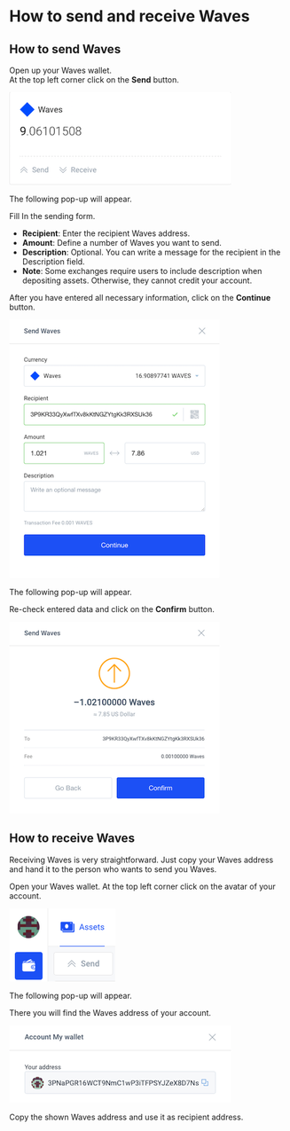 # How to send and receive Waves

## **How to send Waves**

Open up your Waves wallet.  
At the top left corner click on the **Send** button.

![](/_assets/waves_transfers_01.png)

The following pop-up will appear.

Fill In the sending form.

* **Recipient**: Enter the recipient Waves address.
* **Amount**: Define a number of Waves you want to send.
* **Description**: Optional. You can write a message for the recipient in the Description field.
* **Note**: Some exchanges require users to include description when depositing assets. Otherwise, they cannot credit your account.

After you have entered all necessary information, click on the **Continue** button.

![](/_assets/waves_transfers_02.png)

The following pop-up will appear.

Re-check entered data and click on the **Confirm** button.

![](/_assets/waves_transfers_03.png)

## **How to receive Waves**

Receiving Waves is very straightforward. Just copy your Waves address and hand it to the person who wants to send you Waves.

Open your Waves wallet. At the top left corner click on the avatar of your account.

![](/_assets/waves_transfers_04.png)

The following pop-up will appear.

There you will find the Waves address of your account.

![](/_assets/waves_transfers_05.png)

Copy the shown Waves address and use it as recipient address.
